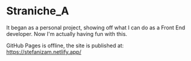 # Straniche_A
It began as a personal project, showing off what I can do as a Front End developer.
Now I'm actually having fun with this.

GitHub Pages is offline, the site is published at:
https://stefanizam.netlify.app/